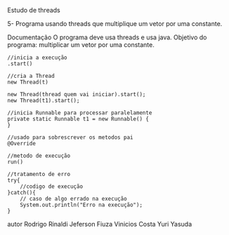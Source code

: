 Estudo de threads 

5- Programa usando threads que multiplique um vetor por uma constante.

Documentação
	O programa deve usa threads e usa java.
	Objetivo do programa: multiplicar um vetor por uma constante.

	//inicia a execução
	.start()

	//cria a Thread
	new Thread(t)

	new Thread(thread quem vai iniciar).start();
	new Thread(t1).start();

	//inicia Runnable para processar paralelamente
	private static Runnable t1 = new Runnable() {
	}

	//usado para sobrescrever os metodos pai
	@Override

	//metodo de execução
	run()

	//tratamento de erro
	try{
		//codigo de execução
	}catch(){
		// caso de algo errado na execução
		System.out.println("Erro na execução");
	}

autor
	Rodrigo Rinaldi
	Jeferson Fiuza
	Vinicios Costa
	Yuri Yasuda
